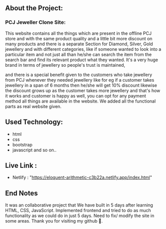 ## About the Project:

### PCJ Jeweller Clone Site:

This website contains all the things which are present in the offline PCJ store and with the same product quality and a little bit more discount on many products and there is a separate Section for Diamond, Silver, Gold jewellery and with different categories, like if someone wanted to look into a particular item and not just all than he/she can search the item from the search bar and find its relevant product what they wanted. It's a very huge brand in terms of jewellery so people's trust is maintained,

and there is a special benefit given to the customers who take jewellery from PCJ whenever they needed jewellery like for eg if a customer takes jewellery in a span of 6 months then he/she will get 10% discount likewise the discount grows up as the customer takes more jewellery and that's how it works and customer is happy as well, you can opt for any payment method all things are available in the website.
We added all the functional parts as real website given.

## Used Technology:

- html
- css
- bootstrap
- javascript
  and so on..

## Live Link : 
  - Netlify : "https://eloquent-arithmetic-c3b22a.netlify.app/index.html"

## End Notes

It was an collaborative project that We have built in 5 days after learning HTML, CSS, JavaScript. Implemented frontend and  tried to do as much functionality as we could do in just 5 days. Need to fix/ modify the site in some areas. Thank you for visiting my github 🤍.
 
